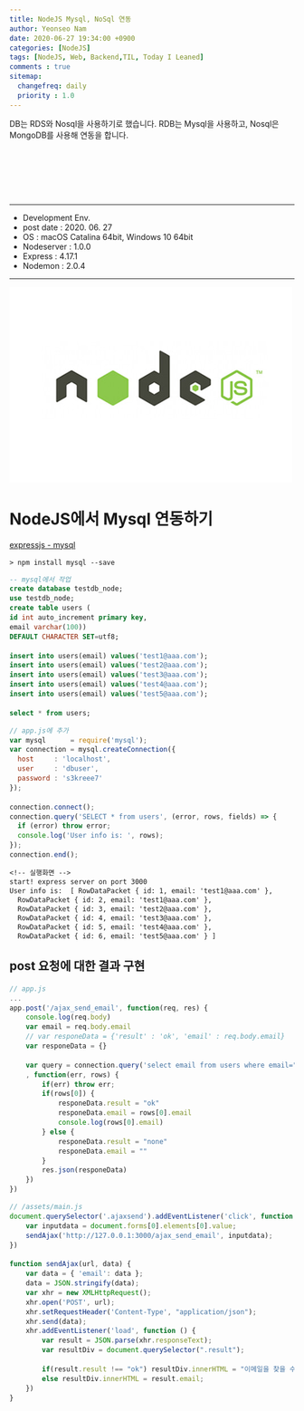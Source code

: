 ```yaml
---
title: NodeJS Mysql, NoSql 연동
author: Yeonseo Nam
date: 2020-06-27 19:34:00 +0900
categories: [NodeJS]
tags: [NodeJS, Web, Backend,TIL, Today I Leaned]
comments : true
sitemap:
  changefreq: daily
  priority : 1.0
---
```


DB는 RDS와 Nosql을 사용하기로 했습니다. RDB는 Mysql을 사용하고, Nosql은 MongoDB를 사용해 연동을 합니다. 

<br/><br/><br/><br/><br/>

---

* Development Env.
* post date : 2020. 06. 27
* OS : macOS Catalina 64bit, Windows 10 64bit
* Nodeserver : 1.0.0
* Express : 4.17.1
* Nodemon : 2.0.4

---


![nodejs_logo](/post/images/logo/nodejs_logo.jpg)

# NodeJS에서 Mysql 연동하기 
[expressjs - mysql](http://expressjs.com/ko/guide/database-integration.html#mysql)

```
> npm install mysql --save
```

```sql
-- mysql에서 작업
create database testdb_node;
use testdb_node;
create table users (
id int auto_increment primary key,
email varchar(100))
DEFAULT CHARACTER SET=utf8;

insert into users(email) values('test1@aaa.com');
insert into users(email) values('test2@aaa.com');
insert into users(email) values('test3@aaa.com');
insert into users(email) values('test4@aaa.com');
insert into users(email) values('test5@aaa.com');

select * from users;
```

```js
// app.js에 추가
var mysql      = require('mysql');
var connection = mysql.createConnection({
  host     : 'localhost',
  user     : 'dbuser',
  password : 's3kreee7'
});

connection.connect();
connection.query('SELECT * from users', (error, rows, fields) => {
  if (error) throw error;
  console.log('User info is: ', rows);
});
connection.end();
```

```
<!-- 실행화면 -->
start! express server on port 3000
User info is:  [ RowDataPacket { id: 1, email: 'test1@aaa.com' },
  RowDataPacket { id: 2, email: 'test1@aaa.com' },
  RowDataPacket { id: 3, email: 'test2@aaa.com' },
  RowDataPacket { id: 4, email: 'test3@aaa.com' },
  RowDataPacket { id: 5, email: 'test4@aaa.com' },
  RowDataPacket { id: 6, email: 'test5@aaa.com' } ]
```

## post 요청에 대한 결과 구현

```js
// app.js
...
app.post('/ajax_send_email', function(req, res) {
    console.log(req.body)
    var email = req.body.email
    // var responeData = {'result' : 'ok', 'email' : req.body.email}
    var responeData = {}

    var query = connection.query('select email from users where email="' + email + '"'
    , function(err, rows) {
        if(err) throw err;
        if(rows[0]) {
            responeData.result = "ok"
            responeData.email = rows[0].email
            console.log(rows[0].email)
        } else {
            responeData.result = "none"
            responeData.email = ""
        }
        res.json(responeData)
    })
})
```

```js
// /assets/main.js
document.querySelector('.ajaxsend').addEventListener('click', function () {
    var inputdata = document.forms[0].elements[0].value;
    sendAjax('http://127.0.0.1:3000/ajax_send_email', inputdata);
})

function sendAjax(url, data) {
    var data = { 'email': data };
    data = JSON.stringify(data);
    var xhr = new XMLHttpRequest();
    xhr.open('POST', url);
    xhr.setRequestHeader('Content-Type', "application/json");
    xhr.send(data);
    xhr.addEventListener('load', function () {
        var result = JSON.parse(xhr.responseText);
        var resultDiv = document.querySelector(".result");

        if(result.result !== "ok") resultDiv.innerHTML = "이메일을 찾을 수 없습니다.";
        else resultDiv.innerHTML = result.email;
    })
}
```
